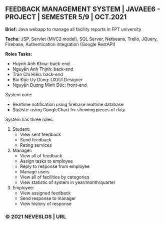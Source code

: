 ## FEEDBACK MANAGEMENT SYSTEM | JAVAEE6 - PROJECT | SEMESTER 5/9 | OCT.2021

**Brief:** Java webapp to manage all facility reports in FPT university

**Techs:** JSP, Servlet (MVC2 model), SQL Server, Netbeans, Trello, JQuery, Firebase, Authentication integration (Google RestAPI)

**Roles Tasks:**
* Huỳnh Anh Khoa: back-end
* Nguyễn Anh Thịnh: back-end
* Trần Chí Hiếu: back-end
* Bùi Đức Uy Dũng: UX/UI Designer
* Nguyễn Dương Minh Đức: front-end

System core:
* Realtime notification using firebase realtime database
* Statistic using GoogleChart for showing pieces of data

System has three roles:

1. Student:
   - View sent feedback
   - Send feedback
   - Rating services
2. Manager:
   - View all of feedback
   - Assign tasks to employee
   - Reply to response from employee
   - Manage users
   - View all of facilities by categories
   - View statistic of system in year/month/quarter
3. Employee:
   - View assigned feedback
   - Send response to manager
   - View history of response

### ©️ 2021 NEVESLOS | URL

